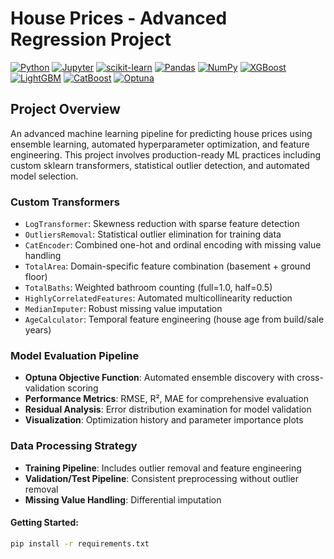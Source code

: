# House Prices - Advanced Regression Project

[![Python](https://img.shields.io/badge/Python-3.8+-blue.svg)](https://www.python.org/)
[![Jupyter](https://img.shields.io/badge/Jupyter-Notebook-orange.svg)](https://jupyter.org/)
[![scikit-learn](https://img.shields.io/badge/scikit--learn-1.0+-green.svg)](https://scikit-learn.org/)
[![Pandas](https://img.shields.io/badge/Pandas-1.3+-purple.svg)](https://pandas.pydata.org/)
[![NumPy](https://img.shields.io/badge/NumPy-1.21+-red.svg)](https://numpy.org/)
[![XGBoost](https://img.shields.io/badge/XGBoost-1.6+-yellow.svg)](https://xgboost.readthedocs.io/)
[![LightGBM](https://img.shields.io/badge/LightGBM-3.3+-lightgreen.svg)](https://lightgbm.readthedocs.io/)
[![CatBoost](https://img.shields.io/badge/CatBoost-1.0+-blue.svg)](https://catboost.ai/)
[![Optuna](https://img.shields.io/badge/Optuna-3.0+-lightblue.svg)](https://optuna.org/)

## Project Overview

An advanced machine learning pipeline for predicting house prices using ensemble learning, automated hyperparameter optimization, and feature engineering. This project involves production-ready ML practices including custom sklearn transformers, statistical outlier detection, and automated model selection.

### **Custom Transformers**
- `LogTransformer`: Skewness reduction with sparse feature detection
- `OutliersRemoval`: Statistical outlier elimination for training data
- `CatEncoder`: Combined one-hot and ordinal encoding with missing value handling
- `TotalArea`: Domain-specific feature combination (basement + ground floor)
- `TotalBaths`: Weighted bathroom counting (full=1.0, half=0.5)
- `HighlyCorrelatedFeatures`: Automated multicollinearity reduction
- `MedianImputer`: Robust missing value imputation
- `AgeCalculator`: Temporal feature engineering (house age from build/sale years)

### **Model Evaluation Pipeline**
- **Optuna Objective Function**: Automated ensemble discovery with cross-validation scoring
- **Performance Metrics**: RMSE, R², MAE for comprehensive evaluation
- **Residual Analysis**: Error distribution examination for model validation
- **Visualization**: Optimization history and parameter importance plots

### **Data Processing Strategy**
- **Training Pipeline**: Includes outlier removal and feature engineering
- **Validation/Test Pipeline**: Consistent preprocessing without outlier removal
- **Missing Value Handling**: Differential imputation

#### **Getting Started**:

```bash
pip install -r requirements.txt
```